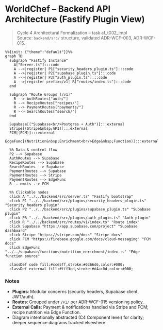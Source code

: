 # WorldChef – Backend API Architecture (Fastify Plugin View)

> Cycle 4 Architectural Formalization – task af_t002_impl  
> Source: `backend/src/` structure, validated ADR-WCF-003, ADR-WCF-015.

```mermaid
%%{init: {"theme":"default"}}%%
graph TD
  subgraph "Fastify Instance"
    A["Server.ts"]:::code
    A -->|register| P1["security_headers_plugin.ts"]:::code
    A -->|register| P2["supabase_plugin.ts"]:::code
    A -->|register| P3["auth_plugin.ts"]:::code
    A -->|register prefix=/v1| R["routes/index.ts"]:::code
  end

  subgraph "Route Groups (/v1)"
    R --> AuthRoutes["auth/"]
    R --> RecipeRoutes["recipes/"]
    R --> PaymentRoutes["payments/"]
    R --> SearchRoutes["search/"]
  end

  Supabase[("Supabase<br/>Postgres + Auth")]:::external
  Stripe[(Stripe&nbsp;API)]:::external
  FCM[(FCM)]:::external
  EdgeFunc[(Nutrition&nbsp;Enrichment<br/>Edge&nbsp;Function)]:::external

  %% Data & control flow
  P2 --> Supabase
  AuthRoutes --> Supabase
  RecipeRoutes --> Supabase
  SearchRoutes --> Supabase
  PaymentRoutes --> Supabase
  PaymentRoutes --> Stripe
  PaymentRoutes --> EdgeFunc
  R -. emits .-> FCM

  %% Clickable nodes
  click A "../../backend/src/server.ts" "Fastify bootstrap"
  click P1 "../../backend/src/plugins/security_headers_plugin.ts" "Security headers plugin"
  click P2 "../../backend/src/plugins/supabase_plugin.ts" "Supabase plugin"
  click P3 "../../backend/src/plugins/auth_plugin.ts" "Auth plugin"
  click R "../../backend/src/routes/v1/index.ts" "Route index"
  click Supabase "https://app.supabase.com/project" "Supabase dashboard"
  click Stripe "https://stripe.com/docs" "Stripe docs"
  click FCM "https://firebase.google.com/docs/cloud-messaging" "FCM docs"
  click EdgeFunc "../../supabase/functions/nutrition_enrichment/index.ts" "Edge function source"

  classDef code fill:#cce5ff,stroke:#0366d6,color:#000;
  classDef external fill:#fff3cd,stroke:#d4ac0d,color:#000; 
```

### Notes
- **Plugins**: Modular concerns (security headers, Supabase client, JWT/auth).  
- **Routes**: Grouped under `/v1/` per ADR-WCF-015 versioning policy.  
- **External Calls**: Payment & notifications handled via Stripe and FCM; recipe nutrition via Edge Function.  
- Diagram intentionally abstracted (C4 Component level) for clarity; deeper sequence diagrams tracked elsewhere. 
